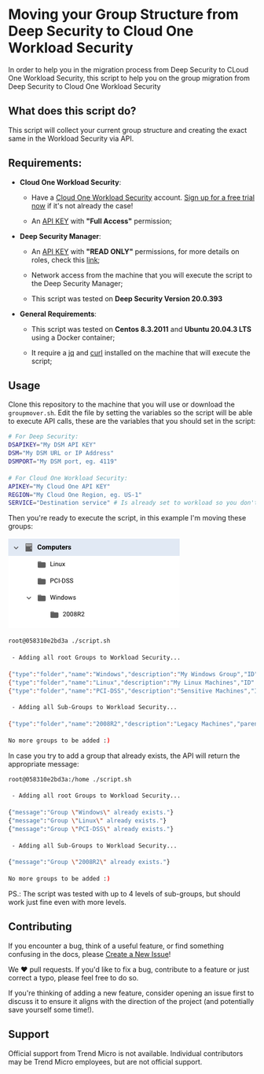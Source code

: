 # Moving your Group Structure from Deep Security to Cloud One Workload Security

In order to help you in the migration process from Deep Security to CLoud One Workload Security, this script to help you on the group migration from Deep Security to Cloud One Workload Security

## What does this script do?

This script will collect your current group structure and creating the exact same in the Workload Security via API.

## Requirements:

* **Cloud One Workload Security**:

    - Have a [Cloud One Workload Security](https://www.trendmicro.com/en_ae/business/products/hybrid-cloud/cloud-one-workload-security.html) account. [Sign up for a free trial now](https://cloudone.trendmicro.com/register) if it's not already the case!

    - An [API KEY](https://cloudone.trendmicro.com/docs/account-and-user-management/c1-api-key/#create-a-new-api-key) with **"Full Access"** permission;

* **Deep Security Manager**:

    - An [API KEY](https://help.deepsecurity.trendmicro.com/20_0/on-premise/api-key.html) with **"READ ONLY"** permissions, for more details on roles, check this [link](https://help.deepsecurity.trendmicro.com/20_0/on-premise/user-roles.html);

    - Network access from the machine that you will execute the script to the Deep Security Manager;

    - This script was tested on **Deep Security Version 20.0.393**

* **General Requirements**:

    - This script was tested on **Centos 8.3.2011** and **Ubuntu 20.04.3 LTS** using a Docker container;

    - It require a [jq](https://stedolan.github.io/jq/) and [curl](https://curl.se/) installed on the machine that will execute the script;

## Usage

Clone this repository to the machine that you will use or download the ```groupmover.sh```. Edit the file by setting the variables so the script will be able to execute API calls, these are the variables that you should set in the script:

```bash
# For Deep Security:
DSAPIKEY="My DSM API KEY"
DSM="My DSM URL or IP Address"
DSMPORT="My DSM port, eg. 4119"

# For Cloud One Workload Security:
APIKEY="My Cloud One API KEY"
REGION="My Cloud One Region, eg. US-1"
SERVICE="Destination service" # Is already set to workload so you don't need to change.
```

Then you're ready to execute the script, in this example I'm moving these groups:

![Groups](groups.png)

```bash
root@058310e2bd3a ./script.sh

 - Adding all root Groups to Workload Security...

{"type":"folder","name":"Windows","description":"My Windows Group","ID":444}
{"type":"folder","name":"Linux","description":"My Linux Machines","ID":445}
{"type":"folder","name":"PCI-DSS","description":"Sensitive Machines","ID":446}

 - Adding all Sub-Groups to Workload Security...

{"type":"folder","name":"2008R2","description":"Legacy Machines","parentGroupID":444,"ID":447}

No more groups to be added :)
```

In case you try to add a group that already exists, the API will return the appropriate message:

```bash
root@058310e2bd3a:/home ./script.sh

 - Adding all root Groups to Workload Security...

{"message":"Group \"Windows\" already exists."}
{"message":"Group \"Linux\" already exists."}
{"message":"Group \"PCI-DSS\" already exists."}

 - Adding all Sub-Groups to Workload Security...

{"message":"Group \"2008R2\" already exists."}

No more groups to be added :)
```

PS.: The script was tested with up to 4 levels of sub-groups, but should work just fine even with more levels.

## Contributing

If you encounter a bug, think of a useful feature, or find something confusing
in the docs, please
[Create a New Issue](https://github.com/felipecosta09/DS-to-C1WS-group-mover/issues/new)!

We :heart: pull requests. If you'd like to fix a bug, contribute to a feature or
just correct a typo, please feel free to do so.

If you're thinking of adding a new feature, consider opening an issue first to
discuss it to ensure it aligns with the direction of the project (and potentially
save yourself some time!).

## Support

Official support from Trend Micro is not available. Individual contributors may
be Trend Micro employees, but are not official support.



